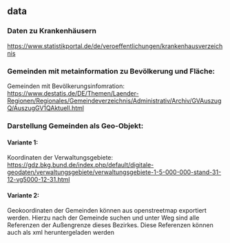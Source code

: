 ## data

### Daten zu Krankenhäusern
https://www.statistikportal.de/de/veroeffentlichungen/krankenhausverzeichnis

### Gemeinden mit metainformation zu Bevölkerung und Fläche:
Gemeinden mit Bevölkerungsinfomration: https://www.destatis.de/DE/Themen/Laender-Regionen/Regionales/Gemeindeverzeichnis/Administrativ/Archiv/GVAuszugQ/AuszugGV1QAktuell.html

### Darstellung Gemeinden als Geo-Objekt:

#### Variante 1:
Koordinaten der Verwaltungsgebiete: https://gdz.bkg.bund.de/index.php/default/digitale-geodaten/verwaltungsgebiete/verwaltungsgebiete-1-5-000-000-stand-31-12-vg5000-12-31.html

#### Variante 2:
Geokoordinaten der Gemeinden können aus openstreetmap exportiert werden. Hierzu nach der Gemeinde suchen und unter Weg sind alle Referenzen der Außengrenze dieses Bezirkes. Diese Referenzen können auch als xml heruntergeladen werden
